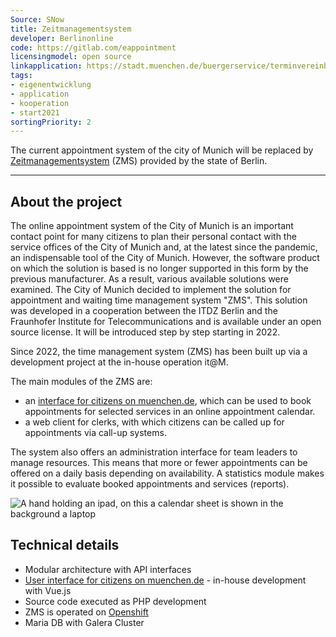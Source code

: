 ```yaml
---
Source: SNow
title: Zeitmanagementsystem
developer: Berlinonline
code: https://gitlab.com/eappointment
licensingmodel: open source
linkapplication: https://stadt.muenchen.de/buergerservice/terminvereinbarung.html
tags: 
- eigenentwicklung
- application
- kooperation
- start2021
sortingPriority: 2
---
```


The current appointment system of the city of Munich will be replaced by [Zeitmanagementsystem](https://www.berlin.de/moderne-verwaltung/buergerservice/vor-ort/terminvereinbarung/artikel.959989.php) (ZMS) provided by the state of Berlin.


---

## About the project

The online appointment system of the City of Munich is an important contact point for many citizens to plan their personal contact with the service offices of the City of Munich and, at the latest since the pandemic, an indispensable tool of the City of Munich. However, the software product on which the solution is based is no longer supported in this form by the previous manufacturer. 
As a result, various available solutions were examined. The City of Munich decided to implement the solution for appointment and waiting time management system "ZMS". This solution was developed in a cooperation between the ITDZ Berlin and the Fraunhofer Institute for Telecommunications and is available under an open source license. It will be introduced step by step starting in 2022.


Since 2022, the time management system (ZMS) has been built up via a development project at the in-house operation it@M.

The main modules of the ZMS are:

* an [interface for citizens on muenchen.de](https://stadt.muenchen.de/buergerservice/terminvereinbarung.html), which can be used to book appointments for selected services in an online appointment calendar.
* a web client for clerks, with which citizens can be called up for appointments via call-up systems.

The system also offers an administration interface for team leaders to manage resources. This means that more or fewer appointments can be offered on a daily basis depending on availability. A statistics module makes it possible to evaluate booked appointments and services (reports).

![A hand holding an ipad, on this a calendar sheet is shown in the background a laptop](/terminvereinbarung_symbolbild.jpeg)


## Technical details

* Modular architecture with API interfaces
* [User interface for citizens on muenchen.de](https://github.com/it-at-m/eappointment-buergeransicht) - in-house development with Vue.js
* Source code executed as PHP development
* ZMS is operated on [Openshift](openshift)
* Maria DB with Galera Cluster
